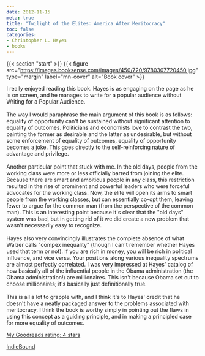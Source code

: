 ```yaml
---
date: 2012-11-15
meta: true
title: "Twilight of the Elites: America After Meritocracy"
toc: false
categories:
- Christopher L. Hayes
- books
---
```


{{< section "start" >}}
{{< figure src="https://images.booksense.com/images/450/720/9780307720450.jpg" type="margin" label="mn-cover" alt="Book cover" >}}

I really enjoyed reading this book. Hayes is as engaging on the page as he is on screen, and he manages to write for a popular audience without Writing for a Popular Audience. <br /><br />The way I would paraphrase the main argument of this book is as follows: equality of opportunity can't be sustained without significant attention to equality of outcomes. Politicians and economists love to contrast the two, painting the former as desirable and the latter as undesirable, but without some enforcement of equality of outcomes, equality of opportunity becomes a joke. This goes directly to the self-reinforcing nature of advantage and privilege.<br /><br />Another particular point that stuck with me. In the old days, people from the working class were more or less officially barred from joining the elite. Because there are smart and ambitious people in any class, this restriction resulted in the rise of prominent and powerful leaders who were forceful advocates for the working class. Now, the elite will open its arms to smart people from the working classes, but can essentially co-opt them, leaving fewer to argue for the common man (from the perspective of the common man). This is an interesting point because it's clear that the "old days" system was bad, but in getting rid of it we did create a new problem that wasn't necessarily easy to recognize.<br /><br />Hayes also very convincingly illustrates the complete absence of what Walzer calls "compex inequality" (though I can't remember whether Hayes used that term or not). If you are rich in money, you will be rich in political influence, and vice versa. Your positions along various inequality spectrums are almost perfectly correlated. I was very impressed at Hayes' catalog of how basically all of the influential people in the Obama administration (the Obama administration!) are millionaires. This isn't because Obama set out to choose millionaires; it's basically just definitionally true.<br /><br />This is all a lot to grapple with, and I think it's to Hayes' credit that he doesn't have a neatly packaged answer to the problems associated with meritocracy. I think the book is worthy simply in pointing out the flaws in using this concept as a guiding principle, and in making a principled case for more equality of outcomes.

[My Goodreads rating: 4 stars](https://www.goodreads.com/review/show/450258552)  

[IndieBound](https://www.indiebound.org/book/9780307720450)

